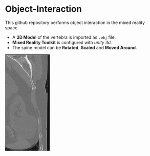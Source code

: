 # Object-Interaction
This github repository performs object interaction in the mixed reality space. 
- A **3D Model** of the vertebra is imported as `.obj` file.
- **Mixed Reality Toolkit** is configured with *unity 3d*.
- The spine model can be **Rotated**, **Scaled** and **Moved Around**.

![IMAGE!](https://github.com/Anushawww/Object-Interaction/blob/main/sub-verse089-ct/image.0001.png)
